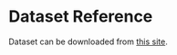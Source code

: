 # Dataset Reference
Dataset can be downloaded from [this site](https://github.com/dicodingacademy/assets/releases/tag/release).
